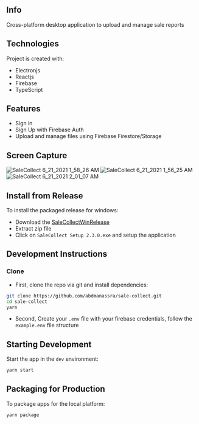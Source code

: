 ## Info

Cross-platform desktop application to upload and manage sale reports

## Technologies

Project is created with:

- Electronjs
- Reactjs
- Firebase
- TypeScript

## Features
- Sign in
- Sign Up with Firebase Auth
-  Upload and manage files using Firebase Firestore/Storage

## Screen Capture
![SaleCollect 6_21_2021 1_58_26 AM](https://user-images.githubusercontent.com/40340485/122690825-5a4c1500-d234-11eb-8a8b-fa46163a10f6.png)
![SaleCollect 6_21_2021 1_56_25 AM](https://user-images.githubusercontent.com/40340485/122690775-fde8f580-d233-11eb-9804-988affb613d4.png)
![SaleCollect 6_21_2021 2_01_07 AM](https://user-images.githubusercontent.com/40340485/122690862-97180c00-d234-11eb-84a1-3a2c1186d039.png)


## Install from Release

To install the packaged release for windows:

- Download the [SaleCollectWinRelease](https://github.com/abdmanassra/sale-collect/releases/download/1.0.0/SaleCollect.Setup.2.3.0.zip)
- Extract zip file
- Click on `SaleCollect Setup 2.3.0.exe` and setup the application

## Development Instructions

### Clone

- First, clone the repo via git and install dependencies:

```bash
git clone https://github.com/abdmanassra/sale-collect.git
cd sale-collect
yarn
```

- Second, Create your `.env` file with your firebase credentials, follow the `example.env` file structure

## Starting Development

Start the app in the `dev` environment:

```bash
yarn start
```

## Packaging for Production

To package apps for the local platform:

```bash
yarn package
```
